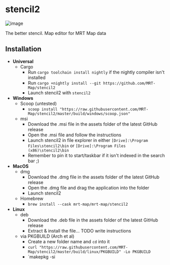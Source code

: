 # stencil2

![image](https://user-images.githubusercontent.com/61975820/197353273-73204a75-7ee3-410c-9d96-3a1d77fd8786.png)

The better stencil. Map editor for MRT Map data

## Installation
* **Universal**
  * Cargo
    * Run `cargo toolchain install nightly` if the nightly compiler isn't installed
    * Run `cargo +nightly install --git https://github.com/MRT-Map/stencil2`
    * Launch stencil2 with `stencil2`
* **Windows**
  * Scoop (untested)
    * `scoop install "https://raw.githubusercontent.com/MRT-Map/stencil2/master/build/windows/scoop.json"`
  * msi
    * Download the .msi file in the assets folder of the latest GitHub release
    * Open the .msi file and follow the instructions
    * Launch stencil2 in file explorer in either `[Drive]:\Program Files\stencil2\bin` or `[Drive]:\Program Files (x86)\stencil2\bin`
    * Remember to pin it to start/taskbar if it isn't indexed in the search bar ;)
* **MacOS**
  * dmg
    * Download the .dmg file in the assets folder of the latest GitHub release
    * Open the .dmg file and drag the application into the folder
    * Launch stencil2
  * Homebrew
    * `brew install --cask mrt-map/mrt-map/stencil2`
* **Linux**
  * deb
    * Download the .deb file in the assets folder of the latest GitHub release
    * Extract & install the file... TODO write instructions
  * via PKGBUILD (Arch et al)
    * Create a new folder name and `cd` into it
    * `curl "https://raw.githubusercontent.com/MRT-Map/stencil2/master/build/linux/PKGBUILD" -Lo PKGBUILD`
    * `makepkg -si
